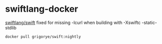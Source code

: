 # swiftlang-docker
[swiftlang/swift](https://hub.docker.com/r/swiftlang/swift) fixed for missing -lcurl when building with -Xswiftc -static-stdlib 

```
docker pull grigorye/swift:nightly
```
